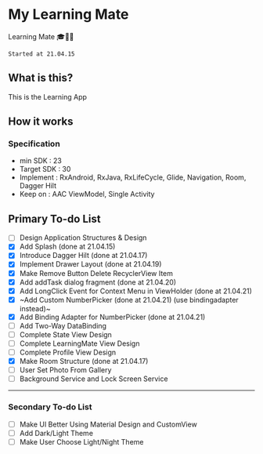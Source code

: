 # My Learning Mate

Learning Mate 🎓🏃‍♂


`Started at 21.04.15`


## What is this?

This is the Learning App

## How it works
### Specification
- min SDK : 23
- Target SDK : 30  
- Implement : RxAndroid, RxJava, RxLifeCycle, Glide, Navigation, Room, Dagger Hilt
- Keep on : AAC ViewModel, Single Activity

## Primary To-do List 
- [ ] Design Application Structures & Design
- [X] Add Splash (done at 21.04.15)
- [X] Introduce Dagger Hilt (done at 21.04.17)
- [X] Implement Drawer Layout (done at 21.04.19)
- [X] Make Remove Button Delete RecyclerView Item
- [X] Add addTask dialog fragment (done at 21.04.20)
- [X] Add LongClick Event for Context Menu in ViewHolder (done at 21.04.21)
- [X] ~Add Custom NumberPicker (done at 21.04.21) (use bindingadapter instead)~
- [X] Add Binding Adapter for NumberPicker (done at 21.04.21)
- [ ] Add Two-Way DataBinding
- [ ] Complete State View Design
- [ ] Complete LearningMate View Design
- [ ] Complete Profile View Design
- [X] Make Room Structure (done at 21.04.17)
- [ ] User Set Photo From Gallery
- [ ] Background Service and Lock Screen Service

----------------
### Secondary To-do List 
- [ ] Make UI Better Using Material Design and CustomView
- [ ] Add Dark/Light Theme
- [ ] Make User Choose Light/Night Theme
